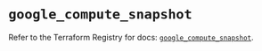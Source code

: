 # `google_compute_snapshot`

Refer to the Terraform Registry for docs: [`google_compute_snapshot`](https://registry.terraform.io/providers/hashicorp/google-beta/6.15.0/docs/resources/google_compute_snapshot).
